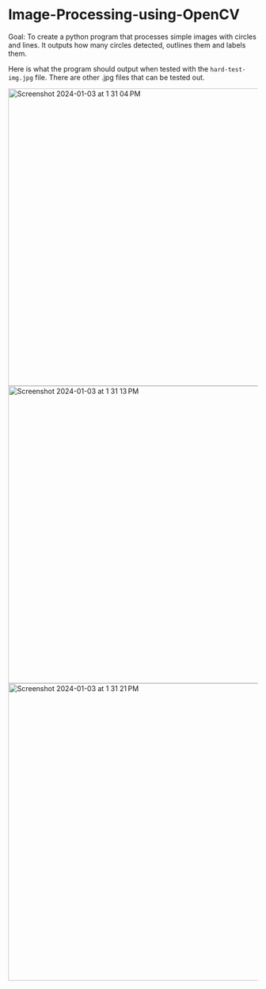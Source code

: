 # Image-Processing-using-OpenCV
Goal: To create a python program that processes simple images with circles and lines. It outputs how many circles detected, outlines them and labels them. 

Here is what the program should output when tested with the `hard-test-img.jpg` file. There are other .jpg files that can be tested out. 

<p float="left">
<img width="599" alt="Screenshot 2024-01-03 at 1 31 04 PM" src="https://github.com/liapia99/Image-Processing-using-OpenCV/assets/98356859/9bc9f5ef-a294-4f58-8ad8-2413a31c6d6d">
<img width="599" alt="Screenshot 2024-01-03 at 1 31 13 PM" src="https://github.com/liapia99/Image-Processing-using-OpenCV/assets/98356859/43b1574a-f2d3-42f2-aa25-9dc9bf0a4cbd">
<img width="599" alt="Screenshot 2024-01-03 at 1 31 21 PM" src="https://github.com/liapia99/Image-Processing-using-OpenCV/assets/98356859/6ad7ea3f-f710-4831-9785-040e0d352dbe">
</p>
